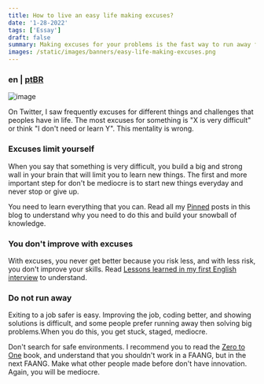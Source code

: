 ```yaml
---
title: How to live an easy life making excuses?
date: '1-28-2022'
tags: ['Essay']
draft: false
summary: Making excuses for your problems is the fast way to run away from hard things.
images: /static/images/banners/easy-life-making-excuses.png
---
```


### en | [ptBR](/blog/ptBR/vida-facil-com-desculpas)

![image](/static/images/banners/easy-life-making-excuses.png)

On Twitter, I saw frequently excuses for different things and challenges that peoples have in life. The most excuses for something is "X is very difficult" or think "I don't need or learn Y". This mentality is wrong.

### Excuses limit yourself

When you say that something is very difficult, you build a big and strong wall in your brain that will limit you to learn new things. The first and more important step for don't be mediocre is to start new things everyday and never stop or give up.

You need to learn everything that you can. Read all my [Pinned](/pinned) posts in this blog to understand why you need to do this and build your snowball of knowledge.

### You don't improve with excuses

With excuses, you never get better because you risk less, and with less risk, you don't improve your skills. Read [Lessons learned in my first English interview](/blog/en/my-first-english-interview) to understand.

### Do not run away

Exiting to a job safer is easy. Improving the job, coding better, and showing solutions is difficult, and some people prefer running away then solving big problems.When you do this, you get stuck, staged, mediocre.

Don't search for safe environments. I recommend you to read the [Zero to One](https://www.amazon.com/Zero-One-Notes-Startups-Future/dp/0804139296) book, and understand that you shouldn't work in a FAANG, but in the next FAANG. Make what other people made before don't have innovation. Again, you will be mediocre.
